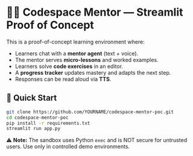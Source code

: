 # 🧑‍🏫 Codespace Mentor — Streamlit Proof of Concept

This is a proof-of-concept learning environment where:
- Learners chat with a **mentor agent** (text + voice).
- The mentor serves **micro-lessons** and worked examples.
- Learners solve **code exercises** in an editor.
- A **progress tracker** updates mastery and adapts the next step.
- Responses can be read aloud via **TTS**.

## 🚀 Quick Start

```bash
git clone https://github.com/YOURNAME/codespace-mentor-poc.git
cd codespace-mentor-poc
pip install -r requirements.txt
streamlit run app.py
```

⚠️ **Note:** The sandbox uses Python `exec` and is NOT secure for untrusted users. Use only in controlled demo environments.
